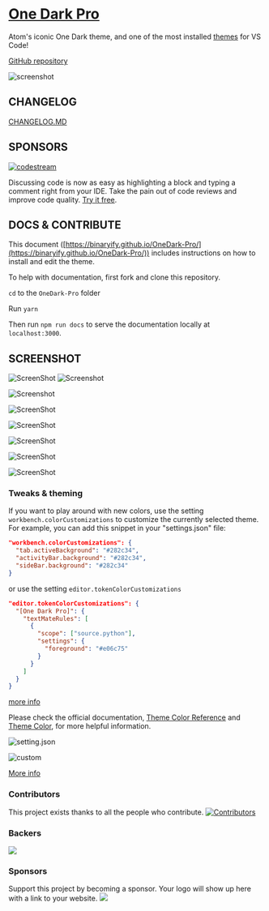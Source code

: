 # [One Dark Pro](https://marketplace.visualstudio.com/items?itemName=zhuangtongfa.Material-theme)

Atom's iconic One Dark theme, and one of the most installed [themes](https://marketplace.visualstudio.com/search?target=VSCode&category=Themes&sortBy=Installs) for VS Code!

[GitHub repository](https://github.com/Binaryify/OneDark-Pro)

![screenshot](https://i.imgur.com/4xrtS6m.png)

## CHANGELOG

[CHANGELOG.MD](https://github.com/Binaryify/OneDark-Pro/blob/master/CHANGELOG.md)

## SPONSORS

[![codestream](https://alt-images.codestream.com/codestream_logo_onedarkpro.png)](https://sponsorlink.codestream.com/?utm_source=vscmarket&utm_campaign=onedarkpro&utm_medium=banner)

Discussing code is now as easy as highlighting a block and typing a comment right from your IDE. Take the pain out of code reviews and improve code quality.
 [Try it free](https://sponsorlink.codestream.com/?utm_source=vscmarket&utm_campaign=onedarkpro&utm_medium=banner).

## DOCS & CONTRIBUTE

This document
([https://binaryify.github.io/OneDark-Pro/](https://binaryify.github.io/OneDark-Pro/))
includes instructions on how to install and edit the theme.

To help with documentation, first fork and clone this repository.

`cd` to the `OneDark-Pro` folder

Run `yarn`

Then run
`npm run docs` to serve the documentation
locally at `localhost:3000`.

## SCREENSHOT
![ScreenShot](https://github.com/Binaryify/OneDark-Pro/raw/master/static/code.png)
![Screenshot](https://github.com/Binaryify/OneDark-Pro/raw/master/static/006tNbRwgy1fvwk4ach5bj31kw16o0uw.jpg)

![Screenshot](https://github.com/Binaryify/OneDark-Pro/raw/master/static/006tNbRwgy1fvwk6c9egej31kw16odhv.jpg)

![ScreenShot](https://github.com/Binaryify/OneDark-Pro/raw/master/static/screenshot1.png)

![ScreenShot](https://github.com/Binaryify/OneDark-Pro/raw/master/static/php.png)

![ScreenShot](https://github.com/Binaryify/OneDark-Pro/raw/master/static/screenshot2.png)

![ScreenShot](https://github.com/Binaryify/OneDark-Pro/raw/master/static/js.png)

![ScreenShot](https://github.com/Binaryify/OneDark-Pro/raw/master/static/cpp.png)

### Tweaks & theming

If you want to play around with new colors, use the setting
`workbench.colorCustomizations` to customize the currently selected theme. For
example, you can add this snippet in your "settings.json" file:

```json
"workbench.colorCustomizations": {
  "tab.activeBackground": "#282c34",
  "activityBar.background": "#282c34",
  "sideBar.background": "#282c34"
}
```

or use the setting `editor.tokenColorCustomizations`

```json
"editor.tokenColorCustomizations": {
  "[One Dark Pro]": {
    "textMateRules": [
      {
        "scope": ["source.python"],
        "settings": {
          "foreground": "#e06c75"
        }
      }
    ]
  }
}
```

[more info](https://binaryify.github.io/OneDark-Pro)

Please check the official documentation,
[Theme Color Reference](https://code.visualstudio.com/docs/getstarted/theme-color-reference) and
[Theme Color](https://code.visualstudio.com/docs/getstarted/themes), for more helpful information.

![setting.json](https://github.com/Binaryify/OneDark-Pro/raw/master/static/006tNbRwgy1fvwjoqnbtgj31kw101whv.jpg)

![custom](https://github.com/Binaryify/OneDark-Pro/raw/master/static/006tNbRwgy1fvwjpwnq7bj30qu14w3zr.jpg)

[More info](https://code.visualstudio.com/updates/v1_15#_user-definable-syntax-highlighting-colors)

### Contributors

This project exists thanks to all the people who contribute.
[![Contributors](https://opencollective.com/OneDark-Pro/contributors.svg?width=890)](https://github.com/Binaryify/OneDark-Pro/graphs/contributors)

### Backers

<a href="https://opencollective.com/onedark-pro#backers" target="_blank"><img src="https://opencollective.com/onedark-pro/backers.svg?width=890"></a>

### Sponsors

Support this project by becoming a sponsor. Your logo will show up here with a link to your website.
<a href="https://opencollective.com/onedark-pro#sponsor" target="_blank">
<img src="https://opencollective.com/onedark-pro/sponsor.svg?width=890">
</a>

